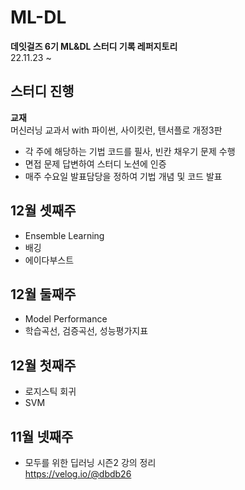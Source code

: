 # ML-DL

**데잇걸즈 6기 ML&DL 스터디 기록 레퍼지토리**  
22.11.23 ~ 

## 스터디 진행
**교재**  
머신러닝 교과서 with 파이썬, 사이킷런, 텐서플로 개정3판

* 각 주에 해당하는 기법 코드를 필사, 빈칸 채우기 문제 수행
* 면접 문제 답변하여 스터디 노션에 인증
* 매주 수요일 발표담당을 정하여 기법 개념 및 코드 발표


## 12월 셋째주
* Ensemble Learning
* 배깅
* 에이다부스트

## 12월 둘째주
* Model Performance
* 학습곡선, 검증곡선, 성능평가지표

## 12월 첫째주
* 로지스틱 회귀
* SVM

## 11월 넷째주
* 모두를 위한 딥러닝 시즌2 강의 정리  
https://velog.io/@dbdb26
